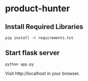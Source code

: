 # product-hunter
## Install Required Libraries

    pip install -r requirements.txt

## Start flask server

    python app.py
Visit http://localhost in your browser.
